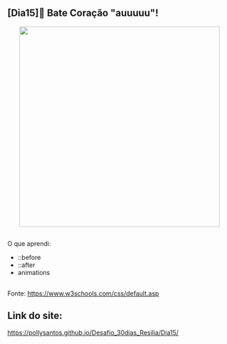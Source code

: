 ## [Dia15]🔘 Bate Coração "auuuuu"!

<div align="center">
  <img height="450em" src="https://user-images.githubusercontent.com/99842806/164621800-db37c174-f878-4ffc-b914-dfe07adad1c8.gif"/>
</div>

##

O que aprendi:

- ::before
 - ::after
 - animations


##

Fonte:
https://www.w3schools.com/css/default.asp

## Link do site:
https://pollysantos.github.io/Desafio_30dias_Resilia/Dia15/

